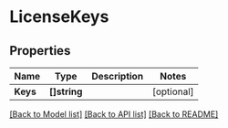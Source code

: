 # LicenseKeys

## Properties

Name | Type | Description | Notes
------------ | ------------- | ------------- | -------------
**Keys** | **[]string** |  | [optional] 

[[Back to Model list]](../README.md#documentation-for-models) [[Back to API list]](../README.md#documentation-for-api-endpoints) [[Back to README]](../README.md)


